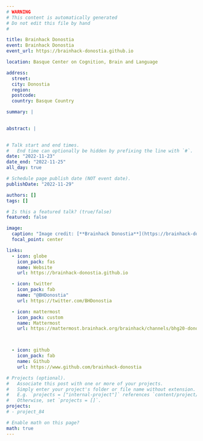 ```yaml
---
# WARNING
# This content is automatically generated
# Do not edit this file by hand
#

title: Brainhack Donostia
event: Brainhack Donostia
event_url: https://brainhack-donostia.github.io

location: Basque Center on Cognition, Brain and Language

address:
  street: 
  city: Donostia
  region: 
  postcode: 
  country: Basque Country

summary: |
  

abstract: |
  

# Talk start and end times.
#   End time can optionally be hidden by prefixing the line with `#`.
date: "2022-11-23"
date_end: "2022-11-25"
all_day: true

# Schedule page publish date (NOT event date).
publishDate: "2022-11-29"

authors: []
tags: []

# Is this a featured talk? (true/false)
featured: false

image:
  caption: "Image credit: [**Brainhack Donostia**](https://brainhack-donostia.github.io)"
  focal_point: center

links:
  - icon: globe
    icon_pack: fas
    name: Website
    url: https://brainhack-donostia.github.io

  - icon: twitter
    icon_pack: fab
    name: "@BHDonostia"
    url: https://twitter.com/BHDonostia

  - icon: mattermost
    icon_pack: custom
    name: Mattermost
    url: https://mattermost.brainhack.org/brainhack/channels/bhg20-donostia



  - icon: github
    icon_pack: fab
    name: Github
    url: https://www.github.com/brainhack-donostia

# Projects (optional).
#   Associate this post with one or more of your projects.
#   Simply enter your project's folder or file name without extension.
#   E.g. `projects = ["internal-project"]` references `content/project/deep-learning/index.md`.
#   Otherwise, set `projects = []`.
projects:
# - project_84

# Enable math on this page?
math: true
---
```


